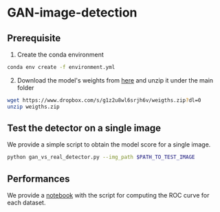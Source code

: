 # GAN-image-detection

## Prerequisite
1. Create the conda environment
```bash
conda env create -f environment.yml
```
2. Download the model's weights from [here](https://www.dropbox.com/s/g1z2u8wl6srjh6v/weigths.zip?dl=0) and unzip it under the main folder
```bash
wget https://www.dropbox.com/s/g1z2u8wl6srjh6v/weigths.zip?dl=0
unzip weigths.zip
```

## Test the detector on a single image
We provide a simple script to obtain the model score for a single image.
```bash
python gan_vs_real_detector.py --img_path $PATH_TO_TEST_IMAGE
```

## Performances
We provide a [notebook](https://github.com/polimi-ispl/GAN-image-detection/blob/main/roc_curves.ipynb) with the script for computing the ROC curve for each dataset.
